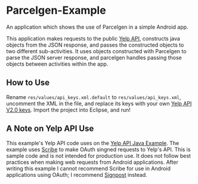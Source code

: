 Parcelgen-Example
=================

An application which shows the use of Parcelgen in a simple Android app.

This application makes requests to the public [Yelp API][yelpapi], constructs java objects from the JSON response, and passes the constructed objects to two different sub-activities. It uses objects constructed with Parcelgen to parse the JSON server response, and parcelgen handles passing those objects between activities within the app.

How to Use
----------

Rename `res/values/api_keys.xml.default` to `res/values/api_keys.xml`, uncomment the XML in the file, and replace its keys with your own [Yelp API V2.0 keys][yelpapiaccess]. Import the project into Eclipse, and run!

A Note on Yelp API Use
----------------------

This example's Yelp API code uses on the [Yelp API Java Example][yelpexample].  The example uses [Scribe][scribe] to make OAuth singned requests to Yelp's API. This is sample code and is not intended for production use. It does not follow best practices when making web requests from Android applications. After writing this example I cannot recommend Scribe for use in Android applications using OAuth; I recommend [Signpost][signpost] instead. 

[yelpapi]: http://www.yelp.com/developers/documentation/v2/search_api
[yelpexample]: https://github.com/Yelp/yelp-api/tree/master/v2/java
[scribe]: https://github.com/fernandezpablo85/scribe-java
[signpost]: https://github.com/kaeppler/signpost
[yelpapiaccess]: http://www.yelp.com/developers/getting_started/api_access